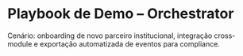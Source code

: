 # Playbook de Demo – Orchestrator

Cenário: onboarding de novo parceiro institucional, integração cross-module e exportação automatizada de eventos para compliance.